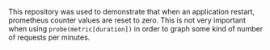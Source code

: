 This repository was used to demonstrate that when an application restart,
prometheus counter values are reset to zero. This is not very important
when using `probe(metric[duration])` in order to graph some kind of number
of requests per minutes.

